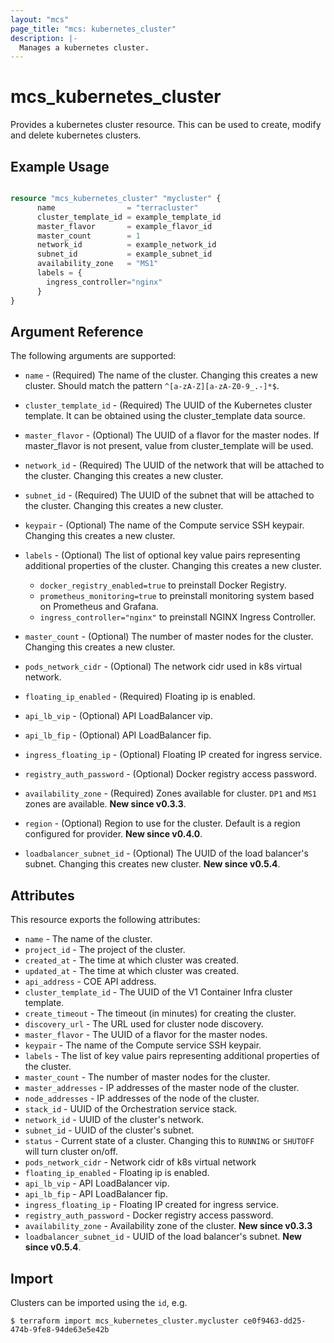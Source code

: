 ```yaml
---
layout: "mcs"
page_title: "mcs: kubernetes_cluster"
description: |-
  Manages a kubernetes cluster.
---
```


# mcs\_kubernetes\_cluster

Provides a kubernetes cluster resource. This can be used to create, modify and delete kubernetes clusters.

## Example Usage

```terraform

resource "mcs_kubernetes_cluster" "mycluster" {
      name                = "terracluster"
      cluster_template_id = example_template_id
      master_flavor       = example_flavor_id
      master_count        = 1
      network_id          = example_network_id
      subnet_id           = example_subnet_id
      availability_zone   = "MS1"
      labels = {
        ingress_controller="nginx"
      }
}
```

## Argument Reference

The following arguments are supported:

* `name` - (Required) The name of the cluster. Changing this creates a new cluster. Should match the pattern `^[a-zA-Z][a-zA-Z0-9_.-]*$`.

* `cluster_template_id` - (Required) The UUID of the Kubernetes cluster
    template. It can be obtained using the cluster_template data source.

* `master_flavor` - (Optional) The UUID of a flavor for the master nodes.
 If master_flavor is not present, value from cluster_template will be used.

* `network_id` - (Required) The UUID of the network that will be attached to the cluster.
 Changing this creates a new cluster.

* `subnet_id` - (Required) The UUID of the subnet that will be attached to the cluster.
 Changing this creates a new cluster.

* `keypair` - (Optional) The name of the Compute service SSH keypair. Changing
    this creates a new cluster.

* `labels` - (Optional) The list of optional key value pairs representing additional
    properties of the cluster. Changing this creates a new cluster.
  * `docker_registry_enabled=true` to preinstall Docker Registry.
  * `prometheus_monitoring=true` to preinstall monitoring system based on Prometheus and Grafana.
  * `ingress_controller="nginx"` to preinstall NGINX Ingress Controller.

* `master_count` - (Optional) The number of master nodes for the cluster.
    Changing this creates a new cluster.
    
* `pods_network_cidr` - (Optional) The network cidr used in k8s virtual network.

* `floating_ip_enabled` - (Required) Floating ip is enabled.

* `api_lb_vip` - (Optional) API LoadBalancer vip.

* `api_lb_fip` - (Optional) API LoadBalancer fip.

* `ingress_floating_ip` - (Optional) Floating IP created for ingress service.

* `registry_auth_password` - (Optional) Docker registry access password.

* `availability_zone` - (Required) Zones available for cluster. `DP1` and `MS1` zones are available. **New since v0.3.3**.

* `region` - (Optional) Region to use for the cluster. Default is a region configured for provider. **New since v0.4.0**.

* `loadbalancer_subnet_id` - (Optional) The UUID of the load balancer's subnet. Changing this creates new cluster. **New since v0.5.4**.

## Attributes

This resource exports the following attributes:

* `name` - The name of the cluster.
* `project_id` - The project of the cluster.
* `created_at` - The time at which cluster was created.
* `updated_at` - The time at which cluster was created.
* `api_address` - COE API address.
* `cluster_template_id` - The UUID of the V1 Container Infra cluster template.
* `create_timeout` - The timeout (in minutes) for creating the cluster.
* `discovery_url` - The URL used for cluster node discovery.
* `master_flavor` - The UUID of a flavor for the master nodes. 
* `keypair` - The name of the Compute service SSH keypair.
* `labels` - The list of key value pairs representing additional properties of
                 the cluster.
* `master_count` - The number of master nodes for the cluster.
* `master_addresses` - IP addresses of the master node of the cluster.
* `node_addresses` - IP addresses of the node of the cluster.
* `stack_id` - UUID of the Orchestration service stack.
* `network_id` - UUID of the cluster's network.
* `subnet_id` - UUID of the cluster's subnet.
* `status` - Current state of a cluster. Changing this to `RUNNING` or `SHUTOFF` will turn cluster on/off.
* `pods_network_cidr` - Network cidr of k8s virtual network
* `floating_ip_enabled` - Floating ip is enabled.
* `api_lb_vip` - API LoadBalancer vip.
* `api_lb_fip` - API LoadBalancer fip.
* `ingress_floating_ip` - Floating IP created for ingress service.
* `registry_auth_password` - Docker registry access password.
* `availability_zone` - Availability zone of the cluster. **New since v0.3.3**
* `loadbalancer_subnet_id` - UUID of the load balancer's subnet. **New since v0.5.4**.

## Import

Clusters can be imported using the `id`, e.g.

```
$ terraform import mcs_kubernetes_cluster.mycluster ce0f9463-dd25-474b-9fe8-94de63e5e42b
```